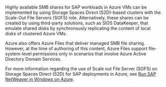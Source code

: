 



Highly available SMB shares for SAP workloads in Azure VMs can be implemented by using Storage Spaces Direct (S2D)-based clusters with the Scale-Out File Servers (SOFS) role. Alternatively, these shares can be created by using third-party solutions, such as SIOS DataKeeper, that emulate shared disks by synchronously replicating the content of local disks of clustered Azure VMs.

Azure also offers Azure Files that deliver managed SMB file sharing. However, at the time of authoring of this content, Azure Files support file-system-level permissions only in scenarios that involve Azure Active Directory Domain Services.

For more information regarding the use of Scale out File Server (SOFS) on Storage Spaces Direct (S2D) for SAP deployments in Azure, see [Run SAP NetWeaver in Windows on Azure](/azure/architecture/reference-architectures/sap/sap-netweaver).
